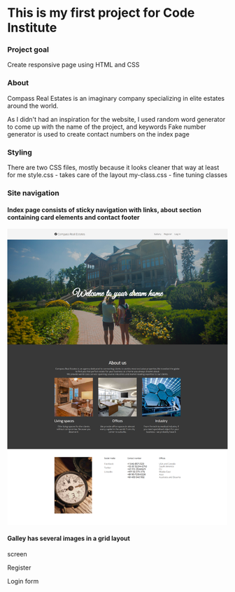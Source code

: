 # This is my first project for Code Institute

### Project goal
Create responsive page using HTML and CSS

### About
Compass Real Estates is an imaginary company specializing in elite estates around the world.

As I didn't had an inspiration for the website, I used random word generator to come up with the name of the project, and keywords
Fake number generator is used to create contact numbers on the index page 

### Styling
There are two CSS files, mostly because it looks cleaner that way at least for me
style.css - takes care of the layout
my-class.css - fine tuning classes

### Site navigation
#### Index page consists of sticky navigation with links, about section containing card elements and contact footer

![ScreenShot](assets/images/screenshots/compass-index.png)


#### Galley has several images in a grid layout

screen

Register 

Login form